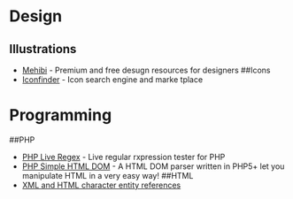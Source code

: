 # Design
## Illustrations
  * [Mehibi](http://mehibi.com/) - Premium and free desugn resources for designers
##Icons
  * [Iconfinder](https://www.iconfinder.com/) - Icon search engine and marke tplace
# Programming
##PHP
  * [PHP Live Regex](http://phpliveregex.com/) - Live regular rxpression tester for PHP 
  * [PHP Simple HTML DOM](http://simplehtmldom.sourceforge.net/) - A HTML DOM parser written in PHP5+ let you manipulate HTML in a very easy way! 
##HTML
  * [XML and HTML character entity references](http://en.wikipedia.org/wiki/List_of_XML_and_HTML_character_entity_references)
